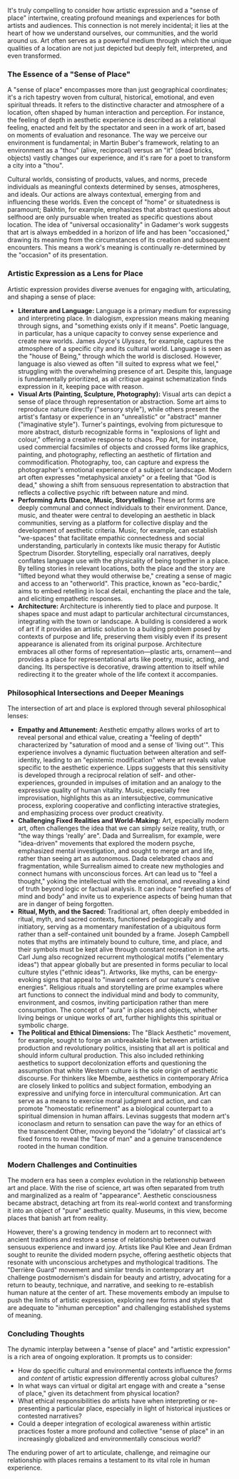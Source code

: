 It's truly compelling to consider how artistic expression and a "sense of place" intertwine, creating profound meanings and experiences for both artists and audiences. This connection is not merely incidental; it lies at the heart of how we understand ourselves, our communities, and the world around us. Art often serves as a powerful medium through which the unique qualities of a location are not just depicted but deeply felt, interpreted, and even transformed.

### The Essence of a "Sense of Place"

A "sense of place" encompasses more than just geographical coordinates; it's a rich tapestry woven from cultural, historical, emotional, and even spiritual threads. It refers to the distinctive character and atmosphere of a location, often shaped by human interaction and perception. For instance, the feeling of depth in aesthetic experience is described as a relational feeling, enacted and felt by the spectator and seen in a work of art, based on moments of evaluation and resonance. The way we perceive our environment is fundamental; in Martin Buber's framework, relating to an environment as a "thou" (alive, reciprocal) versus an "it" (dead bricks, objects) vastly changes our experience, and it's rare for a poet to transform a city into a "thou".

Cultural worlds, consisting of products, values, and norms, precede individuals as meaningful contexts determined by senses, atmospheres, and ideals. Our actions are always contextual, emerging from and influencing these worlds. Even the concept of "home" or situatedness is paramount; Bakhtin, for example, emphasizes that abstract questions about selfhood are only pursuable when treated as specific questions about location. The idea of "universal occasionality" in Gadamer's work suggests that art is always embedded in a horizon of life and has been "occasioned," drawing its meaning from the circumstances of its creation and subsequent encounters. This means a work's meaning is continually re-determined by the "occasion" of its presentation.

### Artistic Expression as a Lens for Place

Artistic expression provides diverse avenues for engaging with, articulating, and shaping a sense of place:

- **Literature and Language:** Language is a primary medium for expressing and interpreting place. In dialogism, expression means making meaning through signs, and "something exists only if it means". Poetic language, in particular, has a unique capacity to convey sense experience and create new worlds. James Joyce's _Ulysses_, for example, captures the atmosphere of a specific city and its cultural world. Language is seen as the "house of Being," through which the world is disclosed. However, language is also viewed as often "ill suited to express what we feel," struggling with the overwhelming presence of art. Despite this, language is fundamentally prioritized, as all critique against schematization finds expression in it, keeping pace with reason.
- **Visual Arts (Painting, Sculpture, Photography):** Visual arts can depict a sense of place through representation or abstraction. Some art aims to reproduce nature directly ("sensory style"), while others present the artist's fantasy or experience in an "unrealistic" or "abstract" manner ("imaginative style"). Turner's paintings, evolving from picturesque to more abstract, disturb recognizable forms in "explosions of light and colour," offering a creative response to chaos. Pop Art, for instance, used commercial facsimiles of objects and crossed forms like graphics, painting, and photography, reflecting an aesthetic of flirtation and commodification. Photography, too, can capture and express the photographer's emotional experience of a subject or landscape. Modern art often expresses "metaphysical anxiety" or a feeling that "God is dead," showing a shift from sensuous representation to abstraction that reflects a collective psychic rift between nature and mind.
- **Performing Arts (Dance, Music, Storytelling):** These art forms are deeply communal and connect individuals to their environment. Dance, music, and theater were central to developing an aesthetic in black communities, serving as a platform for collective display and the development of aesthetic criteria. Music, for example, can establish "we-spaces" that facilitate empathic connectedness and social understanding, particularly in contexts like music therapy for Autistic Spectrum Disorder. Storytelling, especially oral narratives, deeply conflates language use with the physicality of being together in a place. By telling stories in relevant locations, both the place and the story are "lifted beyond what they would otherwise be," creating a sense of magic and access to an "otherworld". This practice, known as "eco-bardic," aims to embed retelling in local detail, enchanting the place and the tale, and eliciting empathetic responses.
- **Architecture:** Architecture is inherently tied to place and purpose. It shapes space and must adapt to particular architectural circumstances, integrating with the town or landscape. A building is considered a work of art if it provides an artistic solution to a building problem posed by contexts of purpose and life, preserving them visibly even if its present appearance is alienated from its original purpose. Architecture embraces all other forms of representation—plastic arts, ornament—and provides a place for representational arts like poetry, music, acting, and dancing. Its perspective is decorative, drawing attention to itself while redirecting it to the greater whole of the life context it accompanies.

### Philosophical Intersections and Deeper Meanings

The intersection of art and place is explored through several philosophical lenses:

- **Empathy and Attunement:** Aesthetic empathy allows works of art to reveal personal and ethical value, creating a "feeling of depth" characterized by "saturation of mood and a sense of 'living out'". This experience involves a dynamic fluctuation between alteration and self-identity, leading to an "epistemic modification" where art reveals value specific to the aesthetic experience. Lipps suggests that this sensitivity is developed through a reciprocal relation of self- and other-experiences, grounded in impulses of imitation and an analogy to the expressive quality of human vitality. Music, especially free improvisation, highlights this as an intersubjective, communicative process, exploring cooperative and conflicting interactive strategies, and emphasizing process over product creativity.
- **Challenging Fixed Realities and World-Making:** Art, especially modern art, often challenges the idea that we can simply seize reality, truth, or "the way things 'really' are". Dada and Surrealism, for example, were "idea-driven" movements that explored the modern psyche, emphasized mental investigation, and sought to merge art and life, rather than seeing art as autonomous. Dada celebrated chaos and fragmentation, while Surrealism aimed to create new mythologies and connect humans with unconscious forces. Art can lead us to "feel a thought," yoking the intellectual with the emotional, and revealing a kind of truth beyond logic or factual analysis. It can induce "rarefied states of mind and body" and invite us to experience aspects of being human that are in danger of being forgotten.
- **Ritual, Myth, and the Sacred:** Traditional art, often deeply embedded in ritual, myth, and sacred contexts, functioned pedagogically and initiatory, serving as a momentary manifestation of a ubiquitous form rather than a self-contained unit bounded by a frame. Joseph Campbell notes that myths are intimately bound to culture, time, and place, and their symbols must be kept alive through constant recreation in the arts. Carl Jung also recognized recurrent mythological motifs ("elementary ideas") that appear globally but are presented in forms peculiar to local culture styles ("ethnic ideas"). Artworks, like myths, can be energy-evoking signs that appeal to "inward centers of our nature's creative energies". Religious rituals and storytelling are prime examples where art functions to connect the individual mind and body to community, environment, and cosmos, inviting participation rather than mere consumption. The concept of "aura" in places and objects, whether living beings or unique works of art, further highlights this spiritual or symbolic charge.
- **The Political and Ethical Dimensions:** The "Black Aesthetic" movement, for example, sought to forge an unbreakable link between artistic production and revolutionary politics, insisting that all art is political and should inform cultural production. This also included rethinking aesthetics to support decolonization efforts and questioning the assumption that white Western culture is the sole origin of aesthetic discourse. For thinkers like Mbembe, aesthetics in contemporary Africa are closely linked to politics and subject formation, embodying an expressive and unifying force in intercultural communication. Art can serve as a means to exercise moral judgment and action, and can promote "homeostatic refinement" as a biological counterpart to a spiritual dimension in human affairs. Levinas suggests that modern art's iconoclasm and return to sensation can pave the way for an ethics of the transcendent Other, moving beyond the "idolatry" of classical art's fixed forms to reveal the "face of man" and a genuine transcendence rooted in the human condition.

### Modern Challenges and Continuities

The modern era has seen a complex evolution in the relationship between art and place. With the rise of science, art was often separated from truth and marginalized as a realm of "appearance". Aesthetic consciousness became abstract, detaching art from its real-world context and transforming it into an object of "pure" aesthetic quality. Museums, in this view, become places that banish art from reality.

However, there's a growing tendency in modern art to reconnect with ancient traditions and restore a sense of relationship between outward sensuous experience and inward joy. Artists like Paul Klee and Jean Erdman sought to reunite the divided modern psyche, offering aesthetic objects that resonate with unconscious archetypes and mythological traditions. The "Derrière Guard" movement and similar trends in contemporary art challenge postmodernism's disdain for beauty and artistry, advocating for a return to beauty, technique, and narrative, and seeking to re-establish human nature at the center of art. These movements embody an impulse to push the limits of artistic expression, exploring new forms and styles that are adequate to "inhuman perception" and challenging established systems of meaning.

### Concluding Thoughts

The dynamic interplay between a "sense of place" and "artistic expression" is a rich area of ongoing exploration. It prompts us to consider:

- How do specific cultural and environmental contexts influence the _forms_ and _content_ of artistic expression differently across global cultures?
- In what ways can virtual or digital art engage with and create a "sense of place," given its detachment from physical location?
- What ethical responsibilities do artists have when interpreting or re-presenting a particular place, especially in light of historical injustices or contested narratives?
- Could a deeper integration of ecological awareness within artistic practices foster a more profound and collective "sense of place" in an increasingly globalized and environmentally conscious world?

The enduring power of art to articulate, challenge, and reimagine our relationship with places remains a testament to its vital role in human experience.